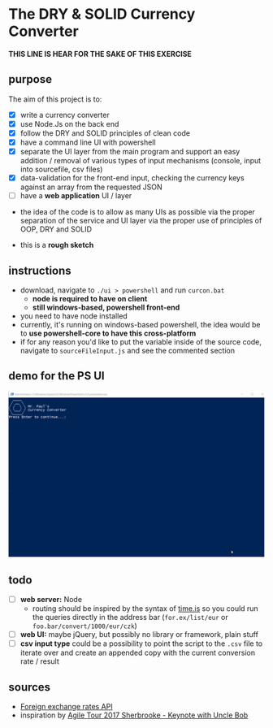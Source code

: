 # The DRY & SOLID Currency Converter
**THIS LINE IS HEAR FOR THE SAKE OF THIS EXERCISE**
## purpose

The aim of this project is to:
  - [x] write a currency converter
  - [x] use Node.Js on the back end
  - [x] follow the DRY and SOLID principles of clean code
  - [x] have a command line UI with powershell
  - [x] separate the UI layer from the main program and support an easy addition / removal of various types of input mechanisms (console, input into sourcefile, csv files)
  - [x] data-validation for the front-end input, checking the currency keys against an array from the requested JSON 
  - [ ] have a **web application** UI / layer

* the idea of the code is to allow as many UIs as possible via the proper separation of the service and UI layer via the proper use of principles of OOP, DRY and SOLID

* this is a **rough sketch**

## instructions
* download, navigate to `./ui > powershell` and run `curcon.bat`
  * **node is required to have on client**
  * **still windows-based, powershell front-end**
* you need to have node installed
* currently, it's running on windows-based powershell, the idea would be to **use powershell-core to have this cross-platform**
* if for any reason you'd like to put the variable inside of the source code, navigate to `sourceFileInput.js` and see the commented section

## demo for the PS UI
![powershell_ui](2020-01-27-currency-converter.gif)

## todo
- [ ] **web server:** Node
  * routing should be inspired by the syntax of [time.is](http://time.is) so you could run the queries directly in the address bar (`for.ex/list/eur` or `foo.bar/convert/1000/eur/czk`)
- [ ] **web UI:** maybe jQuery, but possibly no library or framework, plain stuff
- [ ] **csv input type** could be a possibility to point the script to the `.csv` file to iterate over and create an appended copy with the current conversion rate / result

## sources
* [Foreign exchange rates API](https://exchangeratesapi.io/)
* inspiration by [Agile Tour 2017 Sherbrooke - Keynote with Uncle Bob](https://www.youtube.com/watch?v=VY4LYd2YfBk)